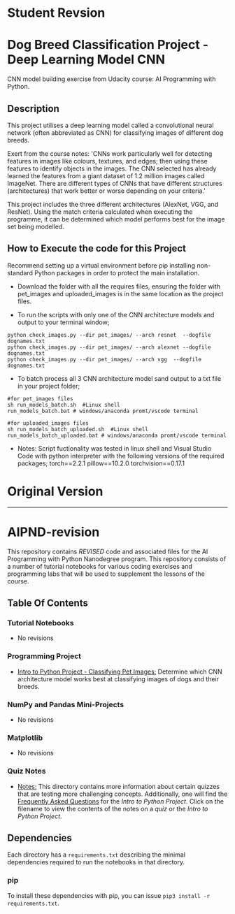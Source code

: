 # Student Revsion
#  Dog Breed Classification Project -Deep Learning Model CNN
CNN model building exercise from Udacity course: AI Programming with Python.

## Description
This project utilises a deep learning model called a convolutional neural network (often abbreviated as CNN) for classifying images of different dog breeds.

Exert from the course notes:
'CNNs work particularly well for detecting features in images like colours, textures, and edges; then using these features to identify objects in the images. The CNN selected has already learned the features from a giant dataset of 1.2 million images called ImageNet. There are different types of CNNs that have different structures (architectures) that work better or worse depending on your criteria.'

This project includes the three different architectures (AlexNet, VGG, and ResNet). Using the match criteria calculated when executing the programme, it can be determined which model performs best for the image set being modelled.

## How to Execute the code for this Project

Recommend setting up a virtual environment before pip installing non-standard Python packages in order to protect the main installation.

- Download the folder with all the requires files, ensuring the folder with pet_images and uploaded_images is in the same location as the project files.

- To run the scripts with only one of the CNN architecture models and output to your terminal window;
```
python check_images.py --dir pet_images/ --arch resnet  --dogfile dognames.txt 
python check_images.py --dir pet_images/ --arch alexnet --dogfile dognames.txt 
python check_images.py --dir pet_images/ --arch vgg  --dogfile dognames.txt 
```
- To batch process all 3 CNN architecture model sand output to a txt file in your project folder;
```
#for pet_images files
sh run_models_batch.sh  #Linux shell
run_models_batch.bat # windows/anaconda promt/vscode terminal 

#for uploaded_images files
sh run_models_batch_uploaded.sh  #Linux shell
run_models_batch_uploaded.bat # windows/anaconda promt/vscode terminal
```
- Notes: Script fuctionality was tested in linux shell and Visual Studio Code with python interpreter with the following versions of the required packages;
torch==2.2.1
pillow==10.2.0
torchvision==0.17.1

# Original Version
___________________________________________________________________________________________________________________
# AIPND-revision
This repository contains _REVISED_ code and associated files for the AI Programming with Python Nanodegree program. This repository consists of a number of tutorial notebooks for various coding exercises and programming labs that will be used to supplement the lessons of the course.

## Table Of Contents

### Tutorial Notebooks
* No revisions

### Programming Project
* [Intro to Python Project - Classifying Pet Images:](https://github.com/udacity/AIPND-revision/tree/master/intropyproject-classify-pet-images "Classifying Pet Images Project") Determine which CNN architecture model works best at classifying images of dogs and their breeds.

### NumPy and Pandas Mini-Projects
* No revisions 

### Matplotlib
* No revisions 

### Quiz Notes
* [Notes:](https://github.com/udacity/AIPND-revision/tree/master/notes "Notes") This directory contains more information about certain quizzes that are testing more challenging concepts. Additionally, one will find the [Frequently Asked Questions](https://github.com/udacity/AIPND-revision/blob/master/notes/project_intro-to-python.md) for the _Intro to Python Project_. Click on the filename to view the contents of the notes on a _quiz_ or the _Intro to Python Project_.

## Dependencies

Each directory has a `requirements.txt` describing the minimal dependencies required to run the notebooks in that directory.

### pip

To install these dependencies with pip, you can issue `pip3 install -r requirements.txt`.

